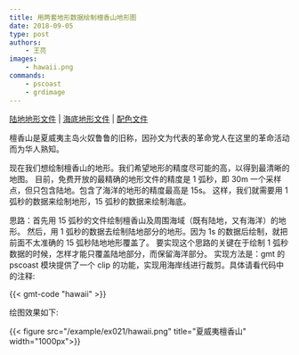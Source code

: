 ```yaml
---
title: 用两套地形数据绘制檀香山地形图
date: 2018-09-05
type: post
authors:
    - 王亮
images:
    - hawaii.png
commands:
    - pscoast
    - grdimage
---
```


<i class="fas fa-download"></i>
[陆地地形文件](/example/ex021/hawaii_land_1s.grd) |
[海底地形文件](/example/ex021/hawaii_ocean_15s.grd) |
[配色文件](/example/ex021/hawaii.cpt)

檀香山是夏威夷主岛火奴鲁鲁的旧称，因孙文为代表的革命党人在这里的革命活动而为华人熟知。

现在我们想绘制檀香山的地形。我们希望地形的精度尽可能的高，以得到最清晰的地图。
目前，免费开放的最精确的地形文件的精度是 1 弧秒，即 30m 一个采样点，但只包含陆地。包含了海洋的地形的精度最高是 15s。
这样，我们就需要用 1 弧秒的数据来绘制地形，15 弧秒的数据来绘制海底。

思路：首先用 15 弧秒的文件绘制檀香山及周围海域（既有陆地，又有海洋）的地形。
然后，用 1 弧秒的数据去绘制陆地部分的地形。因为 1s 的数据后绘制，就把前面不太准确的 15 弧秒陆地地形覆盖了。
要实现这个思路的关键在于绘制 1 弧秒数据的时候，怎样才能只覆盖陆地部分，而保留海洋部分。
实现方法是：gmt 的 pscoast 模块提供了一个 clip 的功能，实现用海岸线进行裁剪。具体请看代码中的注释:

{{< gmt-code "hawaii" >}}

绘图效果如下:

{{< figure src="/example/ex021/hawaii.png" title="夏威夷檀香山" width="1000px">}}
